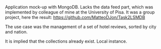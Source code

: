 
Application mock-up with MongoDB. Lacks the data feed part, which was implemented by colleague of mine at the University of Pisa.
It was a group project, here the result:
https://github.com/MatteoDJon/Task2LSMDB

The use case was the management of a set of hotel reviews, sorted by city and nation.

It is implied that the collections already exist. Local instance.
